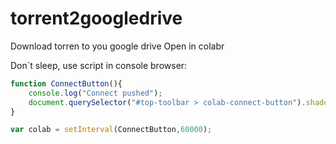 # torrent2googledrive
Download torren to you google drive
Open in colabr

Don`t sleep, use script in console browser:

```javascript
function ConnectButton(){
    console.log("Connect pushed"); 
    document.querySelector("#top-toolbar > colab-connect-button").shadowRoot.querySelector("#connect").click() 
}

var colab = setInterval(ConnectButton,60000);
```
